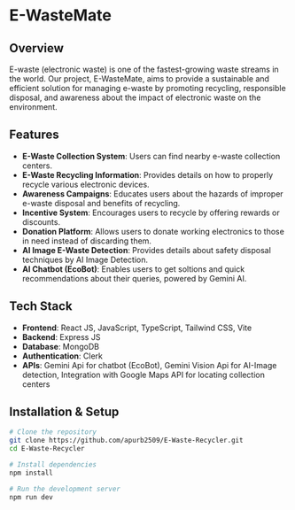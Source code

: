 # E-WasteMate 

## Overview
E-waste (electronic waste) is one of the fastest-growing waste streams in the world. Our project, E-WasteMate, aims to provide a sustainable and efficient solution for managing e-waste by promoting recycling, responsible disposal, and awareness about the impact of electronic waste on the environment.

## Features
- **E-Waste Collection System**: Users can find nearby e-waste collection centers.
- **E-Waste Recycling Information**: Provides details on how to properly recycle various electronic devices.
- **Awareness Campaigns**: Educates users about the hazards of improper e-waste disposal and benefits of recycling.
- **Incentive System**: Encourages users to recycle by offering rewards or discounts.
- **Donation Platform**: Allows users to donate working electronics to those in need instead of discarding them.
- **AI Image E-Waste Detection**: Provides details about safety disposal techniques by AI Image Detection.
- **AI Chatbot (EcoBot)**: Enables users to get soltions and quick recommendations about their queries, powered by Gemini AI.

## Tech Stack
- **Frontend**: React JS, JavaScript, TypeScript, Tailwind CSS, Vite
- **Backend**: Express JS
- **Database**: MongoDB
- **Authentication**: Clerk 
- **APIs**: Gemini Api for chatbot (EcoBot), Gemini Vision Api for AI-Image detection, Integration with Google Maps API for locating collection centers

## Installation & Setup
```sh
# Clone the repository
git clone https://github.com/apurb2509/E-Waste-Recycler.git
cd E-Waste-Recycler

# Install dependencies
npm install

# Run the development server
npm run dev
